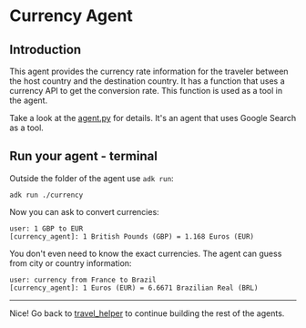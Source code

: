 # Currency Agent

## Introduction

This agent provides the currency rate information for the traveler between the host country and the destination country. 
It has a function that uses a currency API to get the conversion rate. This function is used as a tool in the agent.
 
Take a look at the [agent.py](agent.py) for details. It's an agent that uses Google Search as a tool. 

## Run your agent - terminal

Outside the folder of the agent use `adk run`:

```shell
adk run ./currency
```

Now you can ask to convert currencies:

```shell
user: 1 GBP to EUR
[currency_agent]: 1 British Pounds (GBP) = 1.168 Euros (EUR)
```

You don't even need to know the exact currencies. The agent can guess from city or country information:

```shell
user: currency from France to Brazil
[currency_agent]: 1 Euros (EUR) = 6.6671 Brazilian Real (BRL)
```

---

Nice! Go back to [travel_helper](../../README.md) to continue building the rest of the agents.